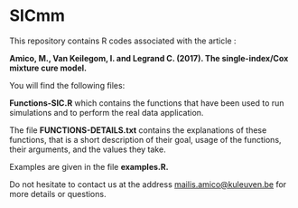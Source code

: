 # SICmm

This repository contains R codes associated with the article : 

<b> Amico, M., Van Keilegom, I. and Legrand C. (2017). The single-index/Cox mixture cure model.</b>

You will find the following files:

<b>Functions-SIC.R</b> which contains the functions that have been used to run simulations and to perform the real data application.

The file <b>FUNCTIONS-DETAILS.txt</b> contains the explanations of these functions, that is a short description of their goal, usage of the functions, their arguments, and the values they take. 

Examples are given in the file <b>examples.R. </b> 

Do not hesitate to contact us at the address mailis.amico@kuleuven.be for more details or questions.


